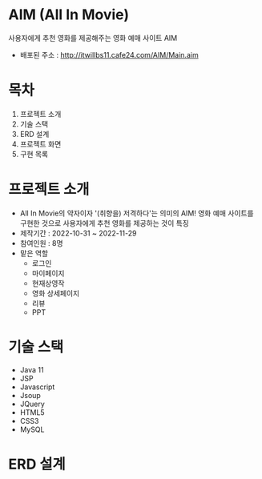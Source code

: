 # AIM (All In Movie)
사용자에게 추천 영화를 제공해주는 영화 예매 사이트 AIM 
* 배포된 주소 : http://itwillbs11.cafe24.com/AIM/Main.aim
# 목차
1. 프로젝트 소개
2. 기술 스택
3. ERD 설계
4. 프로젝트 화면
5. 구현 목록
# 프로젝트 소개
* All In Movie의 약자이자 '(취향을) 저격하다'는 의미의 AIM! 영화 예매 사이트를 구현한 것으로 사용자에게 추천 영화를 제공하는 것이 특징
* 제작기간 : 2022-10-31 ~ 2022-11-29
* 참여인원 : 8명
* 맡은 역할
  * 로그인
  * 마이페이지
  * 현재상영작
  * 영화 상세페이지
  * 리뷰
  * PPT 
# 기술 스택
* Java 11
* JSP
* Javascript
* Jsoup
* JQuery
* HTML5
* CSS3
* MySQL
# ERD 설계
